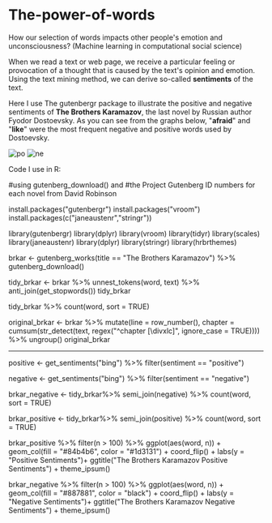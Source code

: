 # The-power-of-words
How our selection of words impacts other people's emotion and unconsciousness? (Machine learning in computational social science)

When we read a text or web page, we receive a particular feeling or provocation of a thought that is caused by the text's opinion and emotion. Using the text mining method, we can derive so-called **sentiments** of the text.

Here I use The gutenbergr package to illustrate the positive and negative sentiments of **The Brothers Karamazov**, the last novel by Russian author Fyodor Dostoevsky. As you can see from the graphs below, "**afraid**" and "**like**" were the most frequent negative and positive words used by Dostoevsky. 

![po](https://user-images.githubusercontent.com/89996099/141172971-23a48056-b256-4977-b35e-de444f40a184.jpeg)
![ne](https://user-images.githubusercontent.com/89996099/141172978-c2a16eff-ca10-4e49-b6c1-99cfbf81eb0b.jpeg)

Code I use in R:

#using gutenberg_download() and 
#the Project Gutenberg ID numbers for each novel from David Robinson

install.packages("gutenbergr")
install.packages("vroom")
install.packages(c("janeaustenr","stringr"))

library(gutenbergr)
library(dplyr)
library(vroom)
library(tidyr)
library(scales)
library(janeaustenr)
library(dplyr)
library(stringr)
library(hrbrthemes)

brkar <- gutenberg_works(title == "The Brothers Karamazov") %>%
  gutenberg_download()

tidy_brkar <- brkar %>%
  unnest_tokens(word, text) %>%
  anti_join(get_stopwords())
tidy_brkar

tidy_brkar %>%
  count(word, sort = TRUE) 

original_brkar <- brkar %>%
  mutate(line = row_number(),
         chapter = cumsum(str_detect(text, regex("^chapter [\\divxlc]",
                                                 ignore_case = TRUE)))) %>%
  ungroup()
original_brkar
__________________________________

positive <- get_sentiments("bing") %>%
  filter(sentiment == "positive")

negative <- get_sentiments("bing") %>%
  filter(sentiment == "negative")

brkar_negative <-
  tidy_brkar%>%
  semi_join(negative) %>%
  count(word, sort = TRUE)

brkar_positive <-
  tidy_brkar%>%
  semi_join(positive) %>%
  count(word, sort = TRUE)

brkar_positive %>%
  filter(n > 100) %>%
  ggplot(aes(word, n)) +
  geom_col(fill = "#84b4b6", color = "#1d3131") +
  coord_flip() +
  labs(y = "Positive Sentiments")+
  ggtitle("The Brothers Karamazov Positive Sentiments") +
  theme_ipsum()

brkar_negative %>%
  filter(n > 100) %>%
  ggplot(aes(word, n)) +
  geom_col(fill = "#887881", color = "black") +
  coord_flip() +
  labs(y = "Negative Sentiments")+
  ggtitle("The Brothers Karamazov Negative Sentiments") +
  theme_ipsum()

